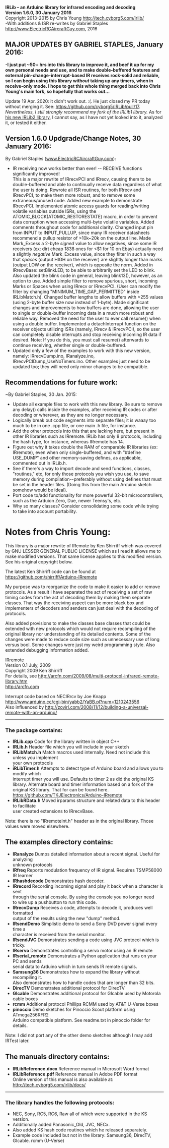 **IRLib – an Arduino library for infrared encoding and decoding**  
**Version 1.6.0, 30 January 2016**  
Copyright 2013-2015 by Chris Young http://tech.cyborg5.com/irlib/  
-With additions & ISR re-writes by Gabriel Staples http://www.ElectricRCAircraftGuy.com, 2016  
 
## MAJOR UPDATES BY GABRIEL STAPLES, January 2016:  
**-I just put ~50+ hrs into this library to improve it, and beef it up for my own personal needs and use, and to make double-buffered features and external pin-change-interrupt-based IR receives rock-solid and reliable, so I can begin using this library with*out* taking up any timers, when in receive-only mode. I hope to get this whole thing merged back into Chris Young's main fork, so hopefully that works out...**  

Update 19 Apr. 2020: it didn't work out. :(. He just closed my PR today without merging it. See: https://github.com/cyborg5/IRLib/pull/17. _Nevertheless, I still strongly recommend my fork of the IRLib1 library._ As for [his new IRLib2 library](https://github.com/cyborg5/IRLib2), I cannot say, as I have not yet looked into it, analyzed it, or tested it either.

## Version 1.6.0 Updgrade/Change Notes, 30 January 2016:  
  By Gabriel Staples (www.ElectricRCAircraftGuy.com):  
  - IR receiving now works better than ever! -- RECEIVE functions significantly improved!  
  This is a major rewrite of IRrecvPCI and IRrecv, causing them to be double-buffered and able to continually receive data regardless of what the user is doing. Rewrote all ISR routines, for both IRrecv and IRrecvPCI, to make them more robust, and to remove some extraneous/unused code. Added new example to demonstrate IRrecvPCI. Implemented atomic access guards for reading/writing volatile variables outside ISRs, using the ATOMIC_BLOCK(ATOMIC_RESTORESTATE) macro, in order to prevent data corruption when accessing multi-byte volatile variables. Added comments throughout code for additional clarity. Changed input pin from INPUT to INPUT_PULLUP, since many IR receiver datasheets recommend a pullup resistor of >10k~20k on the output line. Made Mark_Excess a 2-byte *signed* value to allow negatives, since some IR receivers (ex: dirt cheap 1838 ones for <$1 for 10 on Ebay) actually need a slightly *negative* Mark_Excess value, since they filter in such a way that *spaces* (output HIGH on the receiver) are slightly longer than marks (output LOW on the receiver), which is opposite the norm. Added in IRrecvBase::setBlinkLED, to be able to arbitrarily set the LED to blink. Also updated the blink code in general, leaving blink13(), however, as an option to use. Added simple filter to remove spurious, short, incoming Marks or Spaces when using IRrecv or IRrecvPCI. (User can modify the filter by changing "MINIMUM_TIME_GAP_PERMITTED" inside IRLibMatch.h). Changed buffer lengths to allow buffers with >255 values (using 2-byte buffer size now instead of 1-byte). Made significant changes and improvements to how buffers are done, allowing the user to single or double-buffer incoming data in a much more robust and reliable way. Removed the need for the user to ever call resume() when using a double buffer. Implemented a detachInterrupt function on the receiver objects utilizing ISRs (namely, IRrecv & IRrecvPCI), so the user can completely disable interrupts and stop receiving incoming IR data if desired. Note: If you do this, you must call resume() afterwards to continue receiving, whether single or double-buffered.  
  - Updated only a few of the examples to work with this new version, namely: IRrecvDump.ino, IRanalyze.ino, IRrecvPCIDump_UseNoTimers.ino. Other examples just need to be updated too; they will need only minor changes to be compatible.  

## Recommendations for future work:  
~By Gabriel Staples, 30 Jan. 2015:  
* Update all example files to work with this new library. Be sure to remove any delay() calls inside the examples, after receiving IR codes or after decoding or wherever, as they are no longer necessary.  
* Logically break out code segments into separate files; it is waaay too much to be in one .cpp file, or one main .h file, for instance.  
* Add the other protocols into this that are lacking here, but present in other IR libraries such as IRremote. IRLib has only 8 protocols, including the hash type, for instance, whereas IRremote has 14.  
* Figure out why it takes double the RAM of comparable IR libraries (ex: IRremote), even when only single-buffered, and with "#define USE_DUMP" and other memory-saving defines, as applicable, commented out in IRLib.h.  
* See if there's a way to import decode and send functions, classes, "routines," etc, for only those protocols you wish you use, to save memory during compilation--preferably without using defines that must be set in the header files. (Doing this from the main Arduino sketch somehow would be ideal).  
* Port code to/add functionality for more powerful 32-bit microcontrollers, such as the Arduion Zero, Due, newer Teensy's, etc.    
* Why so many classes? Consider consolidating some code while trying to take into account portability.  

# Notes from Chris Young:  

This library is a major rewrite of IRemote by Ken Shirriff which was covered 
by GNU LESSER GENERAL PUBLIC LICENSE which as I read it allows me to make 
modified versions. That same license applies to this modified version. See 
his original copyright below.  

The latest Ken Shirriff code can be found at  
https://github.com/shirriff/Arduino-IRremote  

My purpose was to reorganize the code to make it easier to add or remove 
protocols. As a result I have separated the act of receiving a set of raw timing 
codes from the act of decoding them by making them separate classes. That way 
the receiving aspect can be more black box and implementers of decoders and 
senders can just deal with the decoding of protocols.  

Also added provisions to make the classes base classes that could be extended 
with new protocols which would not require recompiling of the original library nor 
understanding of its detailed contents. Some of the changes were made to reduce 
code size such as unnecessary use of long versus bool. Some changes were just my 
weird programming style. Also extended debugging information added.  

IRremote  
Version 0.1 July, 2009  
Copyright 2009 Ken Shirriff  
For details, see http://arcfn.com/2009/08/multi-protocol-infrared-remote-library.htm  
http://arcfn.com  

Interrupt code based on NECIRrcv by Joe Knapp  
http://www.arduino.cc/cgi-bin/yabb2/YaBB.pl?num=1210243556  
Also influenced by http://zovirl.com/2008/11/12/building-a-universal-remote-with-an-arduino/  

****************************************************  
### The package contains:  
* **IRLib.cpp**	Code for the library written in object C++  
* **IRLib.h**		Header file which you will include in your sketch  
* **IRLibMatch.h**	Match macros used internally. Need not include this unless you implement  
		your own protocols  
* **iRLibTimer.h**	Attempts to detect type of Arduino board and allows you to modify which   
		interrupt timer you will use. Defaults to timer 2 as did the original KS   
		library. Alternate board and timer information based on a fork of the  
		original KS library. That for can be found here.  
		https://github.com/TKJElectronics/Arduino-IRremote  
* **IRLibRData.h**	Moved irparams structure and related data to this header to facilitate  
		user created extensions to IRrecvBase.  

Note: there is no "IRremoteInt.h" header as in the original library. Those values were 
	moved elsewhere.  

## The examples directory contains:  
* **IRanalyze**		Dumps detailed information about a recent signal. Useful for analyzing  
		unknown protocols  
* **IRfreq**		Reports modulation frequency of IR signal. Requires TSMP58000 IR learner  
* **IRhashdecode**	Demonstrates hash decoder.  
* **IRrecord**		Recording incoming signal and play it back when a character is sent  
		through the serial console. By using the console you no longer need   
		to wire up a pushbutton to run this code.  
* **IRrecvDump**	Receives a code, attempts to decode it, produces well formatted   
		output of the results using the new "dump" method.  
* **IRsendDemo**	Simplistic demo to send a Sony DVD power signal every time a   
		character is received from the serial monitor.  
* **IRsendJVC**		Demonstrates sending a code using JVC protocol which is tricky.  
* **IRservo**		Demonstrates controlling a servo motor using an IR remote  
* **IRserial_remote**	Demonstrates a Python application that runs on your PC and sends   
		serial data to Arduino which in turn sends IR remote signals.  
* **Samsung36**	Demonstrates how to expand the library without recompiling it.   
		Also demonstrates how to handle codes that are longer than 32 bits.  
* **DirecTV**		Demonstrates additional protocol for DirecTV  
* **GIcable**		Demonstrates additional protocol for GIcable used by Motorola cable boxes  
* **rcmm**		Additional protocol Phillips RCMM used by AT&T U-Verse boxes  
* **pinoccio**		Demo sketches for Pinoccio Scout platform using ATmega256RFR2  
		Arduino compatible platform. See readme.txt in pinoccio folder for details.  

Note: I did not port any of the other demo sketches although I may add IRTest later.  

## The manuals directory contains:  
* **IRLibReference.docx**	Reference manual in Microsoft Word format    
* **IRLibReference.pdf**	Reference manual in Adobe PDF format  
Online version of this manual is also available at:  
	http://tech.cyborg5.com/irlib/docs/  

****************************************************  
### The library handles the following protocols:  
* NEC, Sony, RC5, RC6, Raw all of which were supported in the KS version.  
* Additionally added Panasonic_Old, JVC, NECx.  
* Also added KS hash code routines which he released separately.  
* Example code included but not in the library: Samsung36, DirecTV, GIcable. rcmm (U-Verse)  
